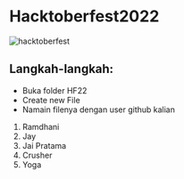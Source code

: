 # Hacktoberfest2022
![hacktoberfest](https://user-images.githubusercontent.com/47811548/194743430-01d0725f-9558-41aa-a529-fc93cc5ae800.png)

## Langkah-langkah:

- Buka folder HF22
- Create new File
- Namain filenya dengan user github kalian

1. Ramdhani
2. Jay
3. Jai Pratama
4. Crusher
5. Yoga
